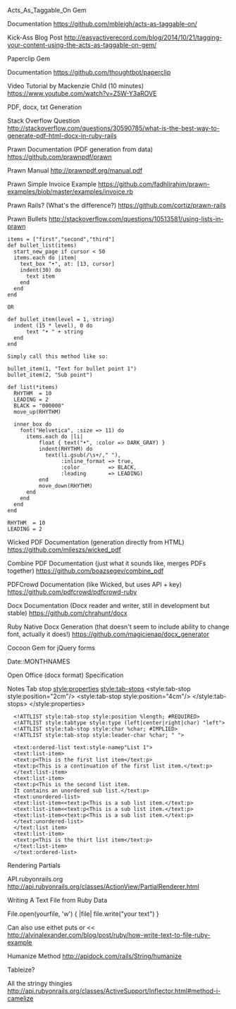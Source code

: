 Acts_As_Taggable_On Gem

  Documentation
    https://github.com/mbleigh/acts-as-taggable-on/

  Kick-Ass Blog Post 
    http://easyactiverecord.com/blog/2014/10/21/tagging-your-content-using-the-acts-as-taggable-on-gem/

Paperclip Gem

  Documentation
    https://github.com/thoughtbot/paperclip
  
  Video Tutorial by Mackenzie Child (10 minutes)
    https://www.youtube.com/watch?v=Z5W-Y3aROVE    

PDF, docx, txt Generation

  Stack Overflow Question
    http://stackoverflow.com/questions/30590785/what-is-the-best-way-to-generate-pdf-html-docx-in-ruby-rails

  Prawn Documentation (PDF generation from data)
    https://github.com/prawnpdf/prawn

  Prawn Manual
    http://prawnpdf.org/manual.pdf

  Prawn Simple Invoice Example 
    https://github.com/fadhlirahim/prawn-examples/blob/master/examples/invoice.rb

  Prawn Rails? (What's the difference?)
    https://github.com/cortiz/prawn-rails

  Prawn Bullets
    http://stackoverflow.com/questions/10513581/using-lists-in-prawn

    items = ["first","second","third"]
    def bullet_list(items)
      start_new_page if cursor < 50
      items.each do |item|
        text_box "•", at: [13, cursor]
        indent(30) do
          text item
        end
      end
    end

    OR

    def bullet_item(level = 1, string)
      indent (15 * level), 0 do
          text "• " + string
      end
    end
    
    Simply call this method like so:

    bullet_item(1, "Text for bullet point 1")
    bullet_item(2, "Sub point")

    def list(*items)
      RHYTHM  = 10
      LEADING = 2
      BLACK = "000000"
      move_up(RHYTHM)

      inner_box do
        font("Helvetica", :size => 11) do
          items.each do |li|
              float { text("•", :color => DARK_GRAY) }
              indent(RHYTHM) do
                text(li.gsub(/\s+/," "),
                     :inline_format => true,
                     :color         => BLACK,
                     :leading       => LEADING)
              end
              move_down(RHYTHM)
          end
        end
      end
    end

    RHYTHM  = 10
    LEADING = 2

  Wicked PDF Documentation (generation directly from HTML)
    https://github.com/mileszs/wicked_pdf

  Combine PDF Documentation (just what it sounds like, merges PDFs together)
    https://github.com/boazsegev/combine_pdf

  PDFCrowd Documentation (like Wicked, but uses API + key)
    https://github.com/pdfcrowd/pdfcrowd-ruby

  Docx Documentation (Docx reader and writer, still in development but stable)
    https://github.com/chrahunt/docx

  Ruby Native Docx Generation (that doesn't seem to include ability to change font, actually it does!)
    https://github.com/magicienap/docx_generator

Cocoon Gem for jQuery forms 

Date::MONTHNAMES

Open Office (docx format)
  Specification

  Notes
    Tab stop 
      <style:properties>
      <style:tab-stops>
      <style:tab-stop style:position="2cm"/>
      <style:tab-stop style:position="4cm"/>
      </style:tab-stops>
      </style:properties>

      <!ATTLIST style:tab-stop style:position %length; #REQUIRED>
      <!ATTLIST style:tabtype style:type (left|center|right|char) "left">
      <!ATTLIST style:tab-stop style:char %char; #IMPLIED>
      <!ATTLIST style:tab-stop style:leader-char %char; " "> 

      <text:ordered-list text:style-namep"List 1">
      <text:list-item>
      <text:p<This is the first list item</text:p>
      <text:p<This is a continuation of the first list item.</text:p>
      </text:list-item>
      <text:list-item>
      <text:p<This is the second list item.
      It contains an unordered sub list.</text:p>
      <text:unordered-list>
      <text:list-item<<text:p<This is a sub list item.</text:p>
      <text:list-item<<text:p<This is a sub list item.</text:p>
      <text:list-item<<text:p<This is a sub list item.</text:p>
      </text:unordered-list>
      </text:list item>
      <text:list-item>
      <text:p<This is the thirt list item</text:p>
      </text:list-item>
      </text:ordered-list>

Rendering Partials

  API.rubyonrails.org
    http://api.rubyonrails.org/classes/ActionView/PartialRenderer.html

Writing A Text File from Ruby Data
  
  File.open(yourfile, 'w') { |file| file.write("your text") }

  Can also use eithet puts or << 
    http://alvinalexander.com/blog/post/ruby/how-write-text-to-file-ruby-example

Humanize Method
  http://apidock.com/rails/String/humanize

Tableize? 

All the stringy thingies
  http://api.rubyonrails.org/classes/ActiveSupport/Inflector.html#method-i-camelize

